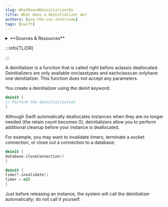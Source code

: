 ```yaml
---
slug: WhatDoesADeinitializerDo
title: What does a deinitializer do?
authors: [ace-the-ios-interview]
tags: [swift]
---
```


<details>
  <summary>**Sources & Resources**</summary>

  **Main Source:** [Ace the iOS Interview](https://aryamansharda.gumroad.com/l/tcvck)

  **Additional Sources:**

  **Further Reading:**

</details>

:::info[TL/DR]

:::

A deinitializer is a function that is called right before aclassis deallocated. Deinitializers are only available onclasstypes and eachclasscan onlyhave one deinitializer. This function does not accept any parameters.

You create a deinitializer using the deinit keyword:

```swift
deinit {
// Perform the deinitialization
}
```

Although Swift automatically deallocates instances when they are no longer needed (the retain count becomes 0), deinitializers allow you to perform additional cleanup before your instance is deallocated.

For example, you may want to invalidate timers, terminate a socket connection, or close out a connection to a database:

```swift
deinit {
database.closeConnection()
}

deinit {
timer?.invalidate()
timer = nil
}
```

Just before releasing an instance, the system will call the deinitializer automatically; do not call it yourself.

